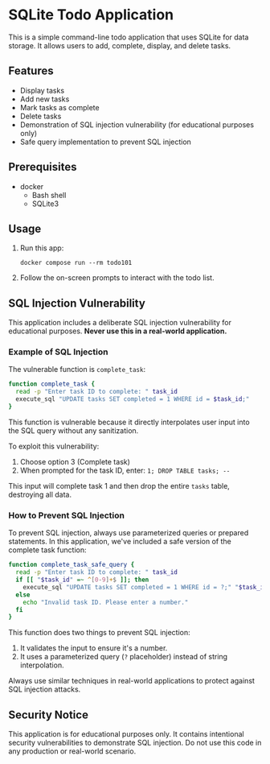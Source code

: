 # SQLite Todo Application

This is a simple command-line todo application that uses SQLite for data storage. It allows users to add, complete, display, and delete tasks.

## Features

- Display tasks
- Add new tasks
- Mark tasks as complete
- Delete tasks
- Demonstration of SQL injection vulnerability (for educational purposes only)
- Safe query implementation to prevent SQL injection

## Prerequisites

- docker 
  - Bash shell
  - SQLite3

## Usage 

1. Run this app:
   ```
   docker compose run --rm todo101
   ```

2. Follow the on-screen prompts to interact with the todo list.


## SQL Injection Vulnerability

This application includes a deliberate SQL injection vulnerability for educational purposes. **Never use this in a real-world application.**

### Example of SQL Injection

The vulnerable function is `complete_task`:

```bash
function complete_task {
  read -p "Enter task ID to complete: " task_id
  execute_sql "UPDATE tasks SET completed = 1 WHERE id = $task_id;"
}
```

This function is vulnerable because it directly interpolates user input into the SQL query without any sanitization.

To exploit this vulnerability:

1. Choose option 3 (Complete task)
2. When prompted for the task ID, enter: `1; DROP TABLE tasks; --`

This input will complete task 1 and then drop the entire `tasks` table, destroying all data.

### How to Prevent SQL Injection

To prevent SQL injection, always use parameterized queries or prepared statements. In this application, we've included a safe version of the complete task function:

```bash
function complete_task_safe_query {
  read -p "Enter task ID to complete: " task_id
  if [[ "$task_id" =~ ^[0-9]+$ ]]; then
    execute_sql "UPDATE tasks SET completed = 1 WHERE id = ?;" "$task_id"
  else
    echo "Invalid task ID. Please enter a number."
  fi
}
```

This function does two things to prevent SQL injection:

1. It validates the input to ensure it's a number.
2. It uses a parameterized query (`?` placeholder) instead of string interpolation.

Always use similar techniques in real-world applications to protect against SQL injection attacks.

## Security Notice

This application is for educational purposes only. It contains intentional security vulnerabilities to demonstrate SQL injection. Do not use this code in any production or real-world scenario.
